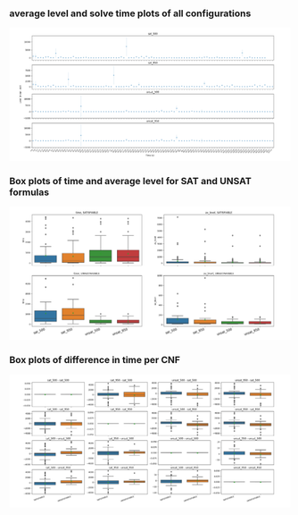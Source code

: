 ### average level and solve time plots of all configurations

![level_vs_time](images/level_vs_time_points.png)

### Box plots of time and average level for SAT and UNSAT formulas

![boxplots](images/boxplots.png)

### Box plots of difference in time per CNF

![boxplots_diff](images/boxplots_diff.png)

